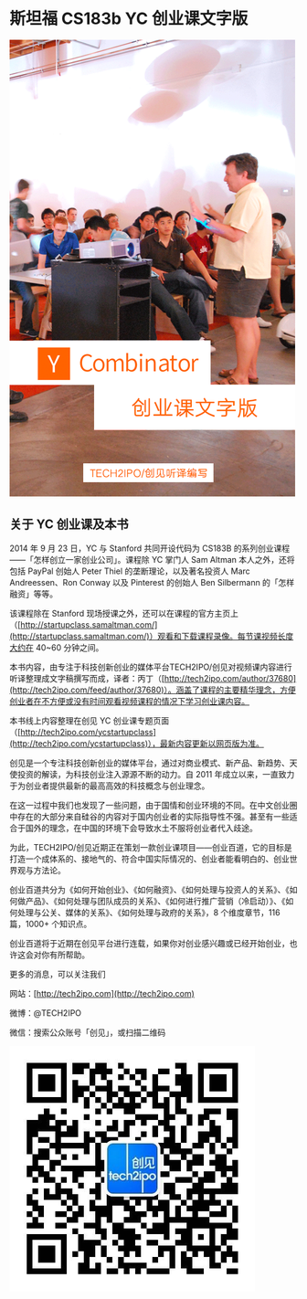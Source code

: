 # 斯坦福 CS183b YC 创业课文字版

![Image](img/%E5%88%9B%E4%B8%9A%E8%AF%BE%E5%B0%81%E9%9D%A2.png)

## 关于 YC 创业课及本书

2014 年 9 月 23 日，YC 与 Stanford 共同开设代码为 CS183B 的系列创业课程——「怎样创立一家创业公司」。课程除 YC 掌门人 Sam Altman 本人之外，还将包括 PayPal 创始人 Peter Thiel 的垄断理论，以及著名投资人 Marc Andreessen、Ron Conway 以及 Pinterest 的创始人 Ben Silbermann 的「怎样融资」等等。

该课程除在 Stanford 现场授课之外，还可以在课程的官方主页上（[http://startupclass.samaltman.com/](http://startupclass.samaltman.com/)）观看和下载课程录像。每节课视频长度大约在 40~60 分钟之间。

本书内容，由专注于科技创新创业的媒体平台TECH2IPO/创见对视频课内容进行听译整理成文字稿撰写而成，译者：丙丁（[http://tech2ipo.com/author/37680](http://tech2ipo.com/feed/author/37680)）。涵盖了课程的主要精华理念，方便创业者在不方便或没有时间观看视频课程的情况下学习创业课内容。

本书线上内容整理在创见 YC 创业课专题页面（[http://tech2ipo.com/ycstartupclass](http://tech2ipo.com/ycstartupclass)），最新内容更新以网页版为准。

创见是一个专注科技创新创业的媒体平台，通过对商业模式、新产品、新趋势、天使投资的解读，为科技创业注入源源不断的动力。自 2011 年成立以来，一直致力于为创业者提供最新的最高高效的科技概念与创业理念。

在这一过程中我们也发现了一些问题，由于国情和创业环境的不同。在中文创业圈中存在的大部分来自硅谷的内容对于国内创业者的实际指导性不强。甚至有一些适合于国外的理念，在中国的环境下会导致水土不服将创业者代入歧途。

为此，TECH2IPO/创见近期正在策划一款创业课项目——创业百道，它的目标是打造一个成体系的、接地气的、符合中国实际情况的、创业者能看明白的、创业世界观与方法论。

创业百道共分为《如何开始创业》、《如何融资》、《如何处理与投资人的关系》、《如何做产品》、《如何处理与团队成员的关系》、《如何进行推广营销（冷启动）》、《如何处理与公关、媒体的关系》、《如何处理与政府的关系》，8 个维度章节，116 篇，1000+ 个知识点。

创业百道将于近期在创见平台进行连载，如果你对创业感兴趣或已经开始创业，也许这会对你有所帮助。

更多的消息，可以关注我们

网站：[http://tech2ipo.com](http://tech2ipo.com)

微博：@TECH2IPO

微信：搜索公众账号「创见」，或扫描二维码

![Image](img/qrcode_for_gh_feddfe5973ae_430%282%29.jpg)